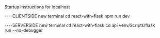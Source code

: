 Startup instructions for localhost


----CLIENTSIDE
new terminal
cd react-with-flask
npm run dev

----SERVERSIDE
new terminal
cd react-with-flask
cd api
venv/Scripts/flask run --no-debugger